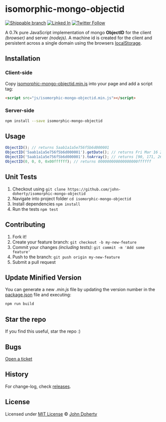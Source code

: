 # isomorphic-mongo-objectid

[![Shippable branch](https://img.shields.io/shippable/5aab0aab1495e11600ca5c7b/master.svg)](https://app.shippable.com/projects/5aab0aab1495e11600ca5c7b)
[![Linked In](https://img.shields.io/badge/Linked-In-blue.svg)](https://www.linkedin.com/in/john-i-doherty) [![Twitter Follow](https://img.shields.io/twitter/follow/MrJohnDoherty.svg?style=social&label=Twitter&style=plastic)](https://twitter.com/MrJohnDoherty)

[twitter-image]:https://img.shields.io/twitter/follow/mrJohnDoherty.svg?style=social&label=Follow%20me
[twitter-url]:https://twitter.com/mrJohnDoherty

A 0.7k pure JavaScript implementation of mongo **ObjectID** for the client _(browser)_ and server _(nodejs)_. A machine id is created for the client and persistent across a single domain using the browsers [localStorage](https://developer.mozilla.org/en-US/docs/Web/API/Window/localStorage).

## Installation

### Client-side

Copy [isomorphic-mongo-objectid.min.js](dist/isomorphic-mongo-objectid.min.js) into your page and add a script tag:

```html
<script src="js/isomorphic-mongo-objectid.min.js"></script>
```

### Server-side

```bash
npm install --save isomorphic-mongo-objectid
```

## Usage

```js
ObjectID(); // returns 5aab1a1a5e756f5b6d000001
ObjectID('5aab1a1a5e756f5b6d000001').getDate(); // returns Fri Mar 16 2018 01:12:58 GMT+0000 (GMT)
ObjectID('5aab1a1a5e756f5b6d000001').toArray(); // returns [90, 171, 26, 26, 94, 117, 111, 91, 109, 0, 0, 1]
ObjectID(0, 0, 0, 0x00ffffff); // returns 000000000000000000ffffff
```

## Unit Tests

1. Checkout using `git clone https://github.com/john-doherty/isomorphic-mongo-objectid`
2. Navigate into project folder `cd isomorphic-mongo-objectid`
3. Install dependencies `npm install`
4. Run the tests `npm test`

## Contributing

1. Fork it!
2. Create your feature branch: `git checkout -b my-new-feature`
3. Commit your changes _(including tests)_: `git commit -m 'Add some feature'`
4. Push to the branch: `git push origin my-new-feature`
5. Submit a pull request

## Update Minified Version

You can generate a new _.min.js_ file by updating the version number in the [package.json](package.json) file and executing:

```bash
npm run build
```

## Star the repo

If you find this useful, star the repo :)

## Bugs

[Open a ticket](https://github.com/john-doherty/isomorphic-mongo-objectid/issues)

## History

For change-log, check [releases](https://github.com/john-doherty/isomorphic-mongo-objectid/releases).

## License

Licensed under [MIT License](LICENSE) &copy; [John Doherty](http://www.johndoherty.info)